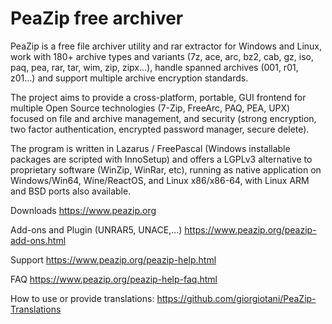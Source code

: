PeaZip free archiver
======

PeaZip is a free file archiver utility and rar extractor for Windows and Linux, work with 180+ archive types and variants (7z, ace, arc, bz2, cab, gz, iso, paq, pea, rar, tar, wim, zip, zipx...), handle spanned archives (001, r01, z01...) and support multiple archive encryption standards.

The project aims to provide a cross-platform, portable, GUI frontend for multiple Open Source technologies (7-Zip, FreeArc, PAQ, PEA, UPX) focused on file and archive management, and security (strong encryption, two factor authentication, encrypted password manager, secure delete).

The program is written in Lazarus / FreePascal (Windows installable packages are scripted with InnoSetup) and offers a LGPLv3 alternative to proprietary software (WinZip, WinRar, etc), running as native application on Windows/Win64, Wine/ReactOS, and Linux x86/x86-64, with Linux ARM and BSD ports also available.

Downloads https://www.peazip.org

Add-ons and Plugin (UNRAR5, UNACE,...) https://www.peazip.org/peazip-add-ons.html

Support https://www.peazip.org/peazip-help.html

FAQ https://www.peazip.org/peazip-help-faq.html

How to use or provide translations: https://github.com/giorgiotani/PeaZip-Translations
